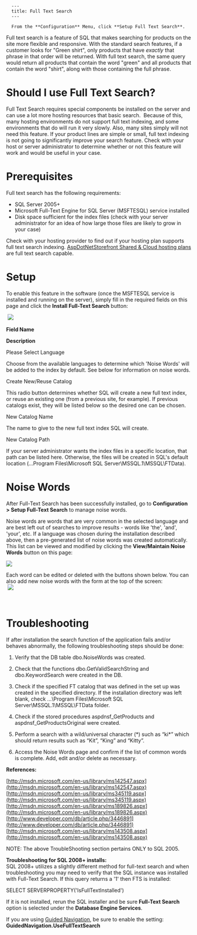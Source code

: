 
      ---
      title: Full Text Search
      ---

      From the **Configuration** Menu, click **Setup Full Text Search**.   
  
Full text search is a feature of SQL that makes searching for products on the site more flexible and responsive. With the standard search features, if a customer looks for "Green shirt", only products that have _exactly_ that phrase in that order will be returned. With full text search, the same query would return all products that contain the word "green" and all products that contain the word "shirt", along with those containing the full phrase.

Should I use Full Text Search?
==============================

Full Text Search requires special components be installed on the server and can use a lot more hosting resources that basic search.  Because of this, many hosting environments do not support full text indexing, and some environments that do will run it very slowly. Also, many sites simply will not need this feature. If your product lines are simple or small, full text indexing is not going to significantly improve your search feature. Check with your host or server administrator to determine whether or not this feature will work and would be useful in your case.

Prerequisites
=============

Full text search has the following requirements:

*   SQL Server 2005+
*   Microsoft Full-Text Engine for SQL Server (MSFTESQL) service installed
*   Disk space sufficient for the index files (check with your server administrator for an idea of how large those files are likely to grow in your case)

Check with your hosting provider to find out if your hosting plan supports full text search indexing. [AspDotNetStorefront Shared & Cloud hosting plans](http://www.aspdotnetstorefront.com/t-hosting.aspx) are full text search capable.

Setup
=====

To enable this feature in the software (once the MSFTESQL service is installed and running on the server), simply fill in the required fields on this page and click the **Install Full-Text Search** button:

 ![](images/1415913308913.png)

**Field Name**

**Description**

Please Select Language

Choose from the available languages to determine which 'Noise Words' will be added to the index by default. See below for information on noise words.

Create New/Reuse Catalog

This radio button determines whether SQL will create a new full text index, or reuse an existing one (from a previous site, for example). If previous catalogs exist, they will be listed below so the desired one can be chosen.

New Catalog Name

The name to give to the new full text index SQL will create.

New Catalog Path

If your server administrator wants the index files in a specific location, that path can be listed here. Otherwise, the files will be created in SQL's default location (...Program Files\\Microsoft SQL Server\\MSSQL.1\\MSSQL\\FTData).

  

Noise Words
===========

After Full-Text Search has been successfully installed, go to **Configuration > Setup Full-Text Search** to manage noise words.  
  
Noise words are words that are very common in the selected language and are best left out of searches to improve results - words like 'the', 'and', 'your', etc. If a language was chosen during the installation described above, then a pre-generated list of noise words was created automatically. This list can be viewed and modified by clicking the **View/Maintain Noise Words** button on this page:  
  
![](images/1415913774176.png)  

  

Each word can be edited or deleted with the buttons shown below. You can also add new noise words with the form at the top of the screen:  
 ![](images/1415914054683.png)  

​

Troubleshooting
===============

If after installation the search function of the application fails and/or behaves abnormally, the following troubleshooting steps should be done:

1.  Verify that the DB table dbo.NoiseWords was created.  
      
    
2.  Check that the functions dbo.GetValidSearchString and dbo.KeywordSearch were created in the DB.  
      
    
3.  Check if the specified FT catalog that was defined in the set up was created in the specified directory. If the installation directory was left blank, check ...\\Program Files\\Microsoft SQL Server\\MSSQL.1\\MSSQL\\FTData folder.  
      
    
4.  Check if the stored procedures aspdnsf\_GetProducts and aspdnsf\_GetProductsOriginal were created.  
      
    
5.  Perform a search with a wild/universal character (\*) such as “ki\*” which should return results such as “Kit”, “King” and “Kitty”.  
      
    
6.  Access the Noise Words page and confirm if the list of common words is complete. Add, edit and/or delete as necessary.

**References:**

[http://msdn.microsoft.com/en-us/library/ms142547.aspx](http://msdn.microsoft.com/en-us/library/ms142547.aspx)   
[http://msdn.microsoft.com/en-us/library/ms345119.aspx](http://msdn.microsoft.com/en-us/library/ms345119.aspx)   
[http://msdn.microsoft.com/en-us/library/ms189826.aspx](http://msdn.microsoft.com/en-us/library/ms189826.aspx)   
[http://www.developer.com/db/article.php/3446891](http://www.developer.com/db/article.php/3446891)   
[http://msdn.microsoft.com/en-us/library/ms143508.aspx](http://msdn.microsoft.com/en-us/library/ms143508.aspx)  
  
NOTE: The above TroubleShooting section pertains ONLY to SQL 2005.

**Troubleshooting for SQL 2008+ installs:**  
SQL 2008+ utilizes a slightly different method for full-text search and when troubleshooting you may need to verify that the SQL instance was installed with Full-Text Search. If this query returns a '1' then FTS is installed:  
  
SELECT SERVERPROPERTY('IsFullTextInstalled')  
  
If it is not installed, rerun the SQL installer and be sure **Full-Text Search** option is selected under the **Database Engine Services**.

If you are using [Guided Navigation](default.aspx?pageid=guided_navigation), be sure to enable the setting: **GuidedNavigation.UseFullTextSearch**
      
